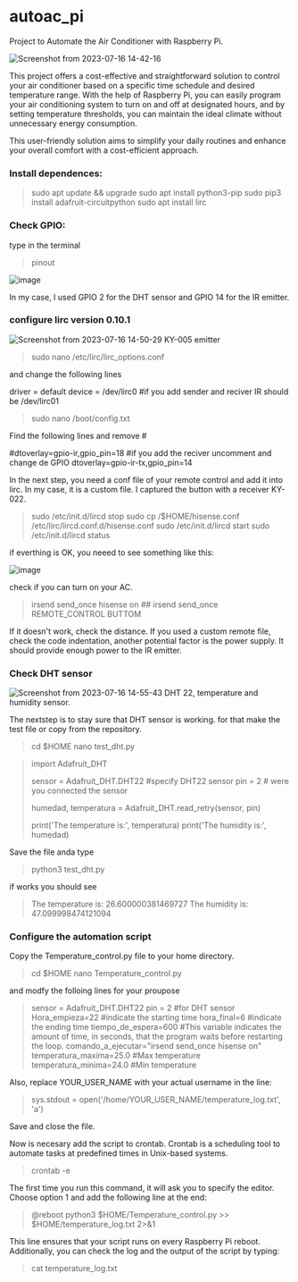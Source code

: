 # autoac_pi

Project to Automate the Air Conditioner with Raspberry Pi. 

![Screenshot from 2023-07-16 14-42-16](https://github.com/Condemor-bit/autoac_pi/assets/119131987/908c55d5-befc-4586-8dc0-3e3a603ff9a6)

This project offers a cost-effective and straightforward solution to control your air conditioner based on a specific time schedule and desired temperature range. With the help of Raspberry Pi, you can easily program your air conditioning system to turn on and off at designated hours, and by setting temperature thresholds, you can maintain the ideal climate without unnecessary energy consumption.

This user-friendly solution aims to simplify your daily routines and enhance your overall comfort with a cost-efficient approach.




### Install dependences:

>sudo apt update && upgrade
>sudo apt install python3-pip
>sudo pip3 install adafruit-circuitpython
>sudo apt install lirc


### Check GPIO:

type in the terminal 

>pinout

![image](https://github.com/Condemor-bit/autoac_pi/assets/119131987/6d6ca952-7855-4fca-96fa-754c9539d6f9)

In my case, I used GPIO 2 for the DHT sensor and GPIO 14 for the IR emitter.

### configure lirc version 0.10.1

![Screenshot from 2023-07-16 14-50-29](https://github.com/Condemor-bit/autoac_pi/assets/119131987/7324f612-02c7-4b98-8ec1-95b2e1c1c36f)
KY-005 emitter

>sudo nano /etc/lirc/lirc_options.conf 

and change the following lines

driver          = default
device          = /dev/lirc0  #if you add sender and reciver IR should be /dev/lirc01

>sudo nano /boot/config.txt

Find the following lines and remove #

#dtoverlay=gpio-ir,gpio_pin=18  #if you add the reciver uncomment and change de GPIO
dtoverlay=gpio-ir-tx,gpio_pin=14


In the next step, you need a conf file of your remote control and add it into lirc. In my case, it is a custom file. I captured the button with a receiver KY-022.

>sudo /etc/init.d/lircd stop
>sudo cp /$HOME/hisense.conf /etc/lirc/lircd.conf.d/hisense.conf
>sudo /etc/init.d/lircd start
>sudo /etc/init.d/lircd status

if everthing is OK, you neeed to see something like this:

![image](https://github.com/Condemor-bit/autoac_pi/assets/119131987/8e9cbce1-d519-45ee-983b-f3608d8963c5)


check if you can turn on your AC. 


>irsend send_once hisense on ## irsend send_once REMOTE_CONTROL BUTTOM 

If it doesn't work, check the distance. If you used a custom remote file, check the code indentation, another potential factor is the power supply. It should provide enough power to the IR emitter.

### Check DHT sensor
![Screenshot from 2023-07-16 14-55-43](https://github.com/Condemor-bit/autoac_pi/assets/119131987/c87ce4f4-2088-4ac1-8035-cdd331175b2e)
DHT 22, temperature and humidity sensor.

The nextstep is to stay sure that DHT sensor is working. for that make the test file or copy from the repository.

>cd $HOME
>nano test_dht.py


>import Adafruit_DHT
>
>sensor = Adafruit_DHT.DHT22 #specify  DHT22 sensor
>pin = 2  # were you connected the sensor
>
>humedad, temperatura = Adafruit_DHT.read_retry(sensor, pin)
>
>print('The temperature is:', temperatura)
>print('The humidity is:', humedad)

Save the file anda type

>python3 test_dht.py

if works you should see 

>The temperature is: 26.600000381469727
>The humidity is: 47.099998474121094

### Configure the automation script

Copy the Temperature_control.py file to your home directory.

>cd $HOME
>nano Temperature_control.py

and modfy the folloing lines for your proupose

>sensor = Adafruit_DHT.DHT22 
>pin = 2 #for DHT sensor
>Hora_empieza=22 #indicate the starting time
>hora_final=6  #indicate the ending time
>tiempo_de_espera=600 #This variable indicates the amount of time, in seconds, that the program waits before restarting the loop.
>comando_a_ejecutar="irsend send_once hisense on" 
>temperatura_maxima=25.0  #Max temperature
>temperatura_minima=24.0  #Min temperature


Also, replace YOUR_USER_NAME with your actual username in the line:

>sys.stdout = open('/home/YOUR_USER_NAME/temperature_log.txt', 'a')

Save and close the file.

Now is necesary add the script to crontab. Crontab is a scheduling tool to automate tasks at predefined times in Unix-based systems. 

>crontab -e

The first time you run this command, it will ask you to specify the editor. Choose option 1 and add the following line at the end:

>@reboot python3 $HOME/Temperature_control.py >> $HOME/temperature_log.txt 2>&1

This line ensures that your script runs on every Raspberry Pi reboot. Additionally, you can check the log and the output of the script by typing:

>cat temperature_log.txt



